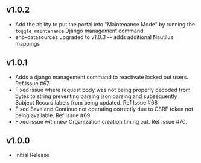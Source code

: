 v1.0.2
---
* Add the ability to put the portal into "Maintenance Mode" by running the
`toggle_maintenance` Django management command.
* ehb-datasources upgraded to v1.0.3 -- adds additional Nautilus mappings

v1.0.1
---
* Adds a django management command to reactivate locked out users. Ref Issue #67.
* Fixed issue where request body was not being properly decoded from bytes
to string preventing parsing json parsing and subsequently Subject Record
labels from being updated. Ref Issue #68
* Fixed Save and Continue not operating correctly due to CSRF token not being
available. Ref Issue #69
* Fixed issue with new Organization creation timing out. Ref Issue #70.

v1.0.0
---
* Initial Release
